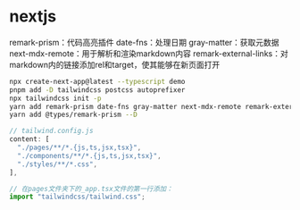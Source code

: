 # nextjs

remark-prism：代码高亮插件
date-fns：处理日期
gray-matter：获取元数据
next-mdx-remote：用于解析和渲染markdown内容
remark-external-links：对markdown内的链接添加rel和target，使其能够在新页面打开

```sh
npx create-next-app@latest --typescript demo
pnpm add -D tailwindcss postcss autoprefixer
npx tailwindcss init -p 
yarn add remark-prism date-fns gray-matter next-mdx-remote remark-external-links
yarn add @types/remark-prism --D
```

```js
// tailwind.config.js
content: [
  "./pages/**/*.{js,ts,jsx,tsx}",
  "./components/**/*.{js,ts,jsx,tsx}",
  "./styles/**/*.css",
],

// 在pages文件夹下的_app.tsx文件的第一行添加：
import "tailwindcss/tailwind.css";
```